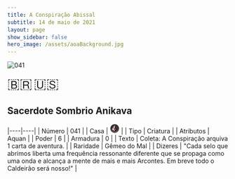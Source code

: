 ```yaml
---
title: A Conspiração Abissal
subtitle: 14 de maio de 2021
layout: page
show_sidebar: false
hero_image: /assets/aoaBackground.jpg
---
```


![041](https://cards-keyforge.s3.eu-north-1.amazonaws.com/media/pt/tac/041.png)

<span title="Português" style="font-size: 32px;cursor: pointer;" onclick="javascript:document.querySelector('img[alt=\'041\']').src=document.querySelector('img[alt=\'041\']').src.replace(/media\/[^/]+/, 'media/pt')">🇧🇷</span>
<span title="English" style="font-size: 32px;cursor: pointer;" onclick="javascript:document.querySelector('img[alt=\'041\']').src=document.querySelector('img[alt=\'041\']').src.replace(/media\/[^/]+/, 'media/en')">🇺🇸</span>

## Sacerdote Sombrio Anikava

|----|----|
| Número | 041 |
| Casa | ![Conspiracy](https://raw.githubusercontent.com/cardsofkeyforge/cardsofkeyforge.github.io/master/tac/conspiracy.png "Conspiração") |
| Tipo | Criatura |
| Atributos | Aquan |
| Poder | 6 |
| Armadura | 0 |
| Texto | Coleta: A Conspiração arquiva 1 carta  de aventura. |
| Raridade | Gêmeo do Mal |
| Dizeres | "Cada selo que abrimos liberta uma frequência  ressonante diferente que se propaga como uma  onda e alcança a mente de mais e mais Arcontes.  Em breve todo o Caldeirão será nosso!" |
